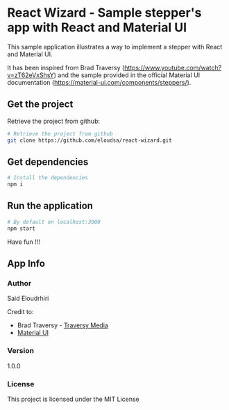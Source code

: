 # React Wizard - Sample stepper's app with React and Material UI

This sample application illustrates a way to implement a stepper with React and Material UI.

It has been inspired from Brad Traversy (https://www.youtube.com/watch?v=zT62eVxShsY) and the sample provided in the official Material UI documentation (https://material-ui.com/components/steppers/).

## Get the project

Retrieve the project from github:

```bash
# Retrieve the project from github
git clone https://github.com/eloudsa/react-wizard.git
```

## Get dependencies

```bash
# Install the dependencies
npm i
```

## Run the application

```bash
# By default on localhost:3000
npm start
```

Have fun !!!


## App Info

### Author

Said Eloudrhiri

Credit to:
* Brad Traversy - [Traversy Media](http://www.traversymedia.com)
* [Material UI](https://material-ui.com/)

### Version

1.0.0

### License

This project is licensed under the MIT License